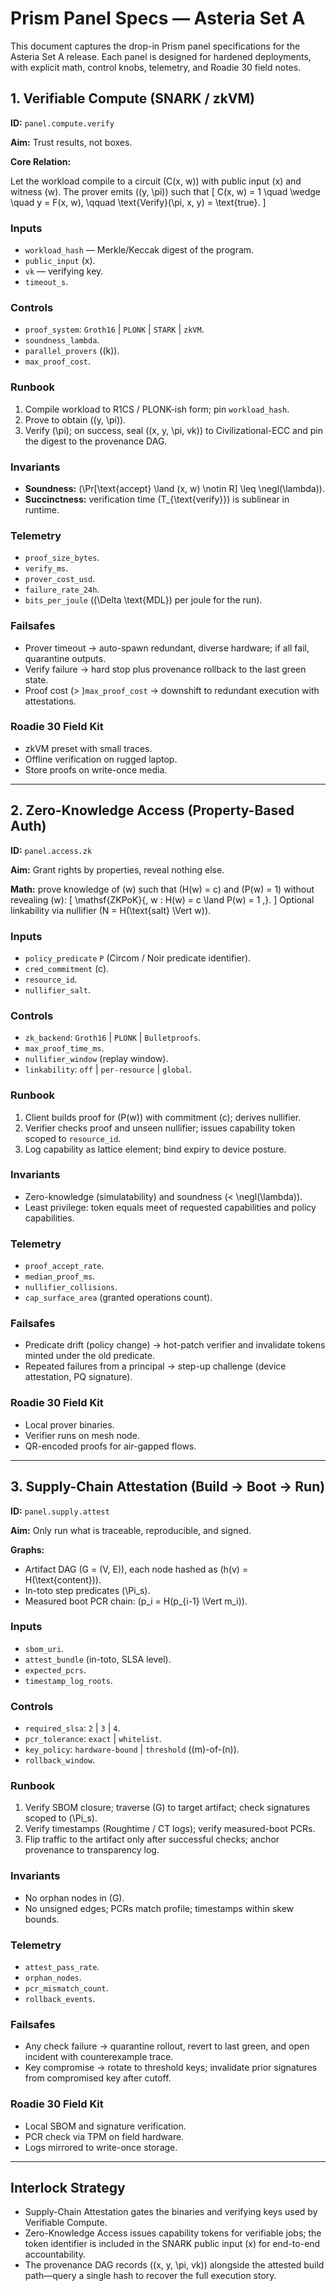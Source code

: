 # Prism Panel Specs — Asteria Set A

This document captures the drop-in Prism panel specifications for the Asteria Set A release. Each panel is designed for hardened deployments, with explicit math, control knobs, telemetry, and Roadie 30 field notes.

## 1. Verifiable Compute (SNARK / zkVM)

**ID:** `panel.compute.verify`

**Aim:** Trust results, not boxes.

**Core Relation:**

Let the workload compile to a circuit \(C(x, w)\) with public input \(x\) and witness \(w\). The prover emits \((y, \pi)\) such that
\[
C(x, w) = 1 \quad \wedge \quad y = F(x, w), \qquad \text{Verify}(\pi, x, y) = \text{true}.
\]

### Inputs
- `workload_hash` — Merkle/Keccak digest of the program.
- `public_input` \(x\).
- `vk` — verifying key.
- `timeout_s`.

### Controls
- `proof_system`: `Groth16` \| `PLONK` \| `STARK` \| `zkVM`.
- `soundness_lambda`.
- `parallel_provers` \((k)\).
- `max_proof_cost`.

### Runbook
1. Compile workload to R1CS / PLONK-ish form; pin `workload_hash`.
2. Prove to obtain \((y, \pi)\).
3. Verify \(\pi\); on success, seal \((x, y, \pi, vk)\) to Civilizational-ECC and pin the digest to the provenance DAG.

### Invariants
- **Soundness:** \(\Pr[\text{accept} \land (x, w) \notin R] \leq \negl(\lambda)\).
- **Succinctness:** verification time \(T_{\text{verify}}\) is sublinear in runtime.

### Telemetry
- `proof_size_bytes`.
- `verify_ms`.
- `prover_cost_usd`.
- `failure_rate_24h`.
- `bits_per_joule` (\(\Delta \text{MDL}\) per joule for the run).

### Failsafes
- Prover timeout → auto-spawn redundant, diverse hardware; if all fail, quarantine outputs.
- Verify failure → hard stop plus provenance rollback to the last green state.
- Proof cost \(> \)`max_proof_cost` → downshift to redundant execution with attestations.

### Roadie 30 Field Kit
- zkVM preset with small traces.
- Offline verification on rugged laptop.
- Store proofs on write-once media.

---

## 2. Zero-Knowledge Access (Property-Based Auth)

**ID:** `panel.access.zk`

**Aim:** Grant rights by properties, reveal nothing else.

**Math:** prove knowledge of \(w\) such that \(H(w) = c\) and \(P(w) = 1\) without revealing \(w\):
\[
\mathsf{ZKPoK}\{\, w : H(w) = c \land P(w) = 1 \,\}.
\]
Optional linkability via nullifier \(N = H(\text{salt} \Vert w)\).

### Inputs
- `policy_predicate` `P` (Circom / Noir predicate identifier).
- `cred_commitment` \(c\).
- `resource_id`.
- `nullifier_salt`.

### Controls
- `zk_backend`: `Groth16` \| `PLONK` \| `Bulletproofs`.
- `max_proof_time_ms`.
- `nullifier_window` (replay window).
- `linkability`: `off` \| `per-resource` \| `global`.

### Runbook
1. Client builds proof for \(P(w)\) with commitment \(c\); derives nullifier.
2. Verifier checks proof and unseen nullifier; issues capability token scoped to `resource_id`.
3. Log capability as lattice element; bind expiry to device posture.

### Invariants
- Zero-knowledge (simulatability) and soundness \(< \negl(\lambda)\).
- Least privilege: token equals meet of requested capabilities and policy capabilities.

### Telemetry
- `proof_accept_rate`.
- `median_proof_ms`.
- `nullifier_collisions`.
- `cap_surface_area` (granted operations count).

### Failsafes
- Predicate drift (policy change) → hot-patch verifier and invalidate tokens minted under the old predicate.
- Repeated failures from a principal → step-up challenge (device attestation, PQ signature).

### Roadie 30 Field Kit
- Local prover binaries.
- Verifier runs on mesh node.
- QR-encoded proofs for air-gapped flows.

---

## 3. Supply-Chain Attestation (Build → Boot → Run)

**ID:** `panel.supply.attest`

**Aim:** Only run what is traceable, reproducible, and signed.

**Graphs:**
- Artifact DAG \(G = (V, E)\), each node hashed as \(h(v) = H(\text{content})\).
- In-toto step predicates \(\Pi_s\).
- Measured boot PCR chain: \(p_i = H(p_{i-1} \Vert m_i)\).

### Inputs
- `sbom_uri`.
- `attest_bundle` (in-toto, SLSA level).
- `expected_pcrs`.
- `timestamp_log_roots`.

### Controls
- `required_slsa`: `2` \| `3` \| `4`.
- `pcr_tolerance`: `exact` \| `whitelist`.
- `key_policy`: `hardware-bound` \| `threshold` (\(m\)-of-\(n\)).
- `rollback_window`.

### Runbook
1. Verify SBOM closure; traverse \(G\) to target artifact; check signatures scoped to \(\Pi_s\).
2. Verify timestamps (Roughtime / CT logs); verify measured-boot PCRs.
3. Flip traffic to the artifact only after successful checks; anchor provenance to transparency log.

### Invariants
- No orphan nodes in \(G\).
- No unsigned edges; PCRs match profile; timestamps within skew bounds.

### Telemetry
- `attest_pass_rate`.
- `orphan_nodes`.
- `pcr_mismatch_count`.
- `rollback_events`.

### Failsafes
- Any check failure → quarantine rollout, revert to last green, and open incident with counterexample trace.
- Key compromise → rotate to threshold keys; invalidate prior signatures from compromised key after cutoff.

### Roadie 30 Field Kit
- Local SBOM and signature verification.
- PCR check via TPM on field hardware.
- Logs mirrored to write-once storage.

---

## Interlock Strategy

- Supply-Chain Attestation gates the binaries and verifying keys used by Verifiable Compute.
- Zero-Knowledge Access issues capability tokens for verifiable jobs; the token identifier is included in the SNARK public input \(x\) for end-to-end accountability.
- The provenance DAG records \((x, y, \pi, vk)\) alongside the attested build path—query a single hash to recover the full execution story.

